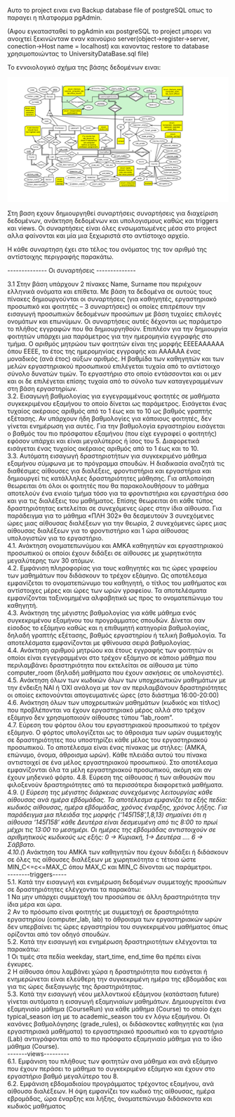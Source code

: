 Αυτο το project ειναι ενα Backup database file of postgreSQL οπως το παραγει η πλατφορμα pgAdmin.

(Αφου εγκατασταθεί το pgAdmin και postgreSQL το project μπορει να ανοιχτεί ξεκινώνταw εναν καινούριο server(object->register->server, conection->Host name = localhost)
και κανοντας restore το database χρησιμοποιώντας το UniversityDataBase.sql file)

Το εννοιολογικό σχήμα της βάσης δεδομένων ειναι:

![alt text](https://github.com/akourkoulos/UniversityDataBase/blob/main/figures/DataBaseER.png)

Στη βαση εχουν δημιουργηθεί συναρτήσεις συναρτήσεις για διαχείριση δεδομένων, ανάκτηση δεδομένων και υπολογισμους καθώς και triggers και views.
Οι συναρτήσεις είναι όλες ενσωματωμένες μέσα στο project αλλα φαίνονται και μία μια ξεχωριστά στο αντίστοιχο αρχείο.

Η κάθε συναρτηση έχει στο τέλος του ονόματος της τον αριθμό της αντίστοιχης περιγραφής παρακάτω. 

-------------- Οι συναρτήσεις --------------

3.1 Στην βάση υπάρχουν 2 πίνακες Name, Surname που περιέχουν ελληνικά
ονόματα και επίθετα. Με βάση τα δεδομένα σε αυτούς τους πίνακες
δημιουργούνται οι συναρτήσεις (για καθηγητές, εργαστηριακό προσωπικό και
φοιτητές – 3 συναρτήσεις) οι οποίες επιτρέπουν την εισαγωγή προσωπικών δεδομένων
προσώπων με βάση τυχαίες επιλογές ονομάτων και επωνύμων. Οι συναρτήσεις αυτές 
δέχονται ως παράμετρο το πλήθος εγγραφών που θα δημιουργηθούν. Επιπλέον για την
δημιουργία φοιτητών υπάρχει μια παράμετρος για την ημερομηνία εγγραφής στο τμήμα.
Ο αριθμός μητρώου των φοιτητών είναι της μορφής ΕΕΕΕΑΑΑΑΑΑ όπου ΕΕΕΕ, το έτος
της ημερομηνίας εγγραφής και ΑΑΑΑΑΑ ένας μοναδικός (ανά έτος) αύξων αριθμός. Η
βαθμίδα των καθηγητών και των μελών εργαστηριακού προσωπικού επιλέγεται τυχαία
από το αντίστοιχο σύνολο δυνατών τιμών. Το εργαστήριο στο οποίο εντάσσονται και οι μεν
και οι δε επιλέγεται επίσης τυχαία από το σύνολο των καταγεγραμμένων στη βάση
εργαστηρίων.   
3.2. Εισαγωγή βαθμολογίας για εγγεγραμμένους φοιτητές σε μαθήματα συγκεκριμένου εξαμήνου
το οποίο δίνεται ως παράμετρος. Εισάγεται ένας τυχαίος ακέραιος αριθμός από το 1 έως
και το 10 ως βαθμός γραπτής εξέτασης. Αν υπάρχουν ήδη βαθμολογίες για κάποιους
φοιτητές, δεν γίνεται ενημέρωση για αυτές. Για την βαθμολογία εργαστηρίου εισάγεται ο
βαθμός του πιο πρόσφατου εξαμήνου (που είχε εγγραφεί ο φοιτητής) εφόσον υπάρχει και
είναι μεγαλύτερος ή ίσος του 5. Διαφορετικά εισάγεται ένας τυχαίος ακέραιος αριθμός
από το 1 έως και το 10.  
3.3. Αυτόματη εισαγωγή δραστηριοτήτων για συγκεκριμένο μάθημα εξαμήνου σύμφωνα με
το πρόγραμμα σπουδών. Η διαδικασία αναζητά τις διαθέσιμες αίθουσες για διαλέξεις,
φροντιστήρια και εργαστήρια και δημιουργεί τις κατάλληλες δραστηριότητες μάθησης.
Για απλοποίηση θεωρειται ότι όλοι οι φοιτητές που θα παρακολουθήσουν το μάθημα
αποτελούν ένα ενιαίο τμήμα τόσο για τα φροντιστήρια και εργαστήρια όσο και για τις
διαλέξεις του μαθήματος. Επίσης θεωρειται ότι κάθε τύπος δραστηριότητας εκτελείται σε
συνεχόμενες ώρες στην ίδια αίθουσα. Για παράδειγμα για το μάθημα «ΠΛΗ 302» θα
δεσμευτούν 3 συνεχόμενες ώρες μιας αίθουσας διαλέξεων για την θεωρία, 2 συνεχόμενες
ώρες μιας αίθουσας διαλέξεων για το φροντιστήριο και 1 ώρα αίθουσας υπολογιστών για το
εργαστήριο.  
4.1. Ανάκτηση ονοματεπωνύμου και ΑΜΚΑ καθηγητών και εργαστηριακού προσωπικού οι
οποίοι έχουν διδάξει σε αίθουσες με χωρητικότητα μεγαλύτερης των 30 ατόμων.  
4.2. Εμφάνιση πληροφορίας για τους καθηγητές και τις ώρες γραφείου των μαθημάτων που
διδάσκουν το τρέχον εξάμηνο. Ως αποτέλεσμα εμφανίζεται το ονοματεπώνυμο του
καθηγητή, ο τίτλος του μαθήματος και αντίστοιχες μέρες και ώρες των ωρών γραφείου. Τα
αποτελέσματα εμφανίζονται ταξινομημένα αλφαβητικά ως προς το ονοματεπώνυμο του
καθηγητή.  
4.3. Ανάκτηση της μέγιστης βαθμολογίας για κάθε μάθημα ενός συγκεκριμένου εξαμήνου του
προγράμματος σπουδών. Δίνεται σαν είσοδος το εξάμηνο καθώς και η επιθυμητή
κατηγορία βαθμολογίας, δηλαδή γραπτής εξέτασης, βαθμός εργαστηρίου ή τελική
βαθμολογία. Τα αποτελέσματα εμφανίζονται με φθίνουσα σειρά βαθμολογίας.  
4.4. Ανάκτηση αριθμού μητρώου και έτους εγγραφής των φοιτητών οι οποίοι είναι
εγγεγραμμένοι στο τρέχον εξάμηνο σε κάποιο μάθημα που περιλαμβάνει δραστηριότητα που
εκτελείται σε αίθουσα με τύπο computer_room (δηλαδή μαθήματα που έχουν ασκήσεις σε
υπολογιστές).  
4.5. Ανάκτηση όλων των κωδικών όλων των υποχρεωτικών μαθημάτων με την ένδειξη ΝΑΙ ή
ΌΧΙ ανάλογα με τον αν περιλαμβάνουν δραστηριότητες οι οποίες εκπονούνται
απογευματινές ώρες (στο διάστημα 16:00-20:00)
4.6. Ανάκτηση όλων των υποχρεωτικών μαθημάτων (κωδικός και τίτλος) που προβλέπονται να
έχουν εργαστηριακό μέρος αλλά στο τρέχον εξάμηνο δεν χρησιμοποιούν αίθουσες τύπου
“lab_room”.  
4.7. Εύρεση του φόρτου όλου του εργαστηριακού προσωπικού το τρέχον εξάμηνο. Ο φόρτος
υπολογίζεται ως το άθροισμα των ωρών συμμετοχής σε δραστηριότητες που υποστηρίζει
κάθε μέλος του εργαστηριακού προσωπικού. Το αποτέλεσμα είναι ένας πίνακας με στήλες:
(ΑΜΚΑ, επώνυμο, όνομα, άθροισμα ωρών). Κάθε πλειάδα αυτού του πίνακα αντιστοιχεί σε
ένα μέλος εργαστηριακού προσωπικού. Στο αποτέλεσμα εμφανίζονται όλα τα μέλη
εργαστηριακού προσωπικού, ακόμη και αν έχουν μηδενικό φόρτο.
4.8. Εύρεση της αίθουσας ή των αιθουσών που φιλοξενούν δραστηριότητες από τα περισσότερα
διαφορετικά μαθήματα.  
4.9. (*) Εύρεση της μέγιστης διάρκειας συνεχόμενης λειτουργίας κάθε αίθουσας ανά ημέρα
εβδομάδας. Το αποτέλεσμα εμφανίζει τα εξής πεδία: κωδικός αίθουσας, ημέρα εβδομάδας,
χρόνος έναρξης, χρόνος λήξης. Για παράδειγμα μια πλειάδα της μορφής (‘145Π58’,1,8,13)
σημαίνει ότι η αίθουσα ‘145Π58’ κάθε Δευτέρα είναι δεσμευμένη από τις 8:00 το πρωί μέχρι
τις 13:00 το μεσημέρι. Οι ημέρες της εβδομάδας αντιστοιχούν σε αριθμητικούς κωδικούς ως
εξής: 0 -> Κυριακή, 1-> Δευτέρα .... 6 -> Σάββατο.  
4.10.(*) Ανάκτηση του ΑΜΚΑ των καθηγητών που έχουν διδάξει ή διδάσκουν σε όλες τις
αίθουσες διαλέξεων με χωρητικότητα c τέτοια ώστε MIN_C<=c<=MAX_C όπου MAX_C
και ΜΙΝ_C δίνονται ως παράμετροι.  
--------triggers-----  
5.1. Κατά την εισαγωγή και ενημέρωση δεδομένων συμμετοχής προσώπων σε
δραστηριότητες ελέγχονται τα παρακάτω:  
1 Να μην υπάρχει συμμετοχή του προσώπου σε άλλη δραστηριότητα την ίδια μέρα
και ώρα.  
2 Αν το πρόσωπο είναι φοιτητής με συμμετοχή σε δραστηριότητα εργαστηρίου
(computer_lab, lab) το άθροισμα των εργαστηριακών ωρών δεν
υπερβαίνει τις ώρες εργαστηρίου του συγκεκριμένου μαθήματος όπως ορίζονται
από τον οδηγό σπουδών.  
5.2. Κατά την εισαγωγή και ενημέρωση δραστηριοτήτων ελέγχονται τα
παρακάτω:  
1 Οι τιμές στα πεδία weekday, start_time, end_time θα πρέπει είναι έγκυρες.  
2 Η αίθουσα όπου λαμβάνει χώρα η δραστηριότητα που εισάγεται ή ενημερώνεται
είναι ελεύθερη την συγκεκριμένη ημέρα της εβδομάδας και για τις
ώρες διεξαγωγής της δραστηριότητας.  
5.3. Κατά την εισαγωγή νέου μελλοντικού εξάμηνου (κατάσταση future) 
γίνεται αυτόματα η εισαγωγή εξαμηνιαίων μαθημάτων. Δημιουργείται ένα εξαμηνιαίο
μάθημα (CourseRun) για κάθε μάθημα (Course) το οποίο έχει typical_season ίση με το
academic_season του εν λόγω εξαμήνου. Οι κανόνες βαθμολόγησης (grade_rules), οι
διδάσκοντες καθηγητές και (για εργαστηριακά μαθήματα) το εργαστηριακό προσωπικό
και το εργαστήριο (Lab) αντιγράφονται από το πιο πρόσφατο εξαμηνιαίο μάθημα για το
ίδιο μάθημα (Course).  
-------views---------  
6.1. Εμφάνιση του πλήθους των φοιτητών ανα μάθημα και ανά εξάμηνο που έχουν
περάσει το μάθημα το συγκεκριμένο εξάμηνο και έχουν στο εργαστήριο βαθμό
μεγαλύτερο του 8.  
6.2. Εμφάνιση εβδομαδιαίου προγράμματος τρέχοντος εξαμήνου, ανά αίθουσα διαλέξεων.
Η όψη εμφανίζει τον κωδικό της αίθουσας, ημέρα εβρομάδας, ώρα έναρξης και
λήξης, όνοματεπώνυμο διδάσκοντα και κωδικός μαθήματος  
